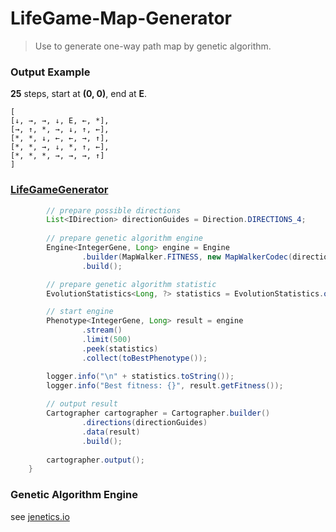 # LifeGame-Map-Generator
> Use to generate one-way path map by genetic algorithm.


### Output Example
**25** steps, start at **(0, 0)**, end at **E**.
```
[
[↓, →, →, ↓, E, ←, *],
[→, ↑, *, →, ↓, ↑, ←],
[*, *, ↓, ←, ←, →, ↑],
[*, *, →, ↓, *, ↑, ←],
[*, *, *, →, →, →, ↑]
]
```

### [LifeGameGenerator](src/main/java/lifegamemap/LifeGameGenerator.java)
```java
        // prepare possible directions
        List<IDirection> directionGuides = Direction.DIRECTIONS_4;
        
        // prepare genetic algorithm engine
        Engine<IntegerGene, Long> engine = Engine
                .builder(MapWalker.FITNESS, new MapWalkerCodec(directionGuides, 5, 7))
                .build();

        // prepare genetic algorithm statistic
        EvolutionStatistics<Long, ?> statistics = EvolutionStatistics.ofNumber();

        // start engine
        Phenotype<IntegerGene, Long> result = engine
                .stream()
                .limit(500)
                .peek(statistics)
                .collect(toBestPhenotype());

        logger.info("\n" + statistics.toString());
        logger.info("Best fitness: {}", result.getFitness());
        
        // output result
        Cartographer cartographer = Cartographer.builder()
                .directions(directionGuides)
                .data(result)
                .build();
        
        cartographer.output();
    }
```

### Genetic Algorithm Engine
see [jenetics.io](http://jenetics.io/)
